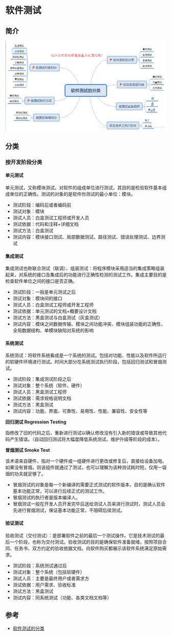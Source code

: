 # 软件测试

## 简介

![](../img/test.png)

## 分类

### 按开发阶段分类

#### 单元测试

单元测试，又称模块测试。对软件的组成单位进行测试，其目的是检验软件基本组成单位的正确性。测试的对象的是软件你测试的最小单位：模块。

+ 测试阶段：编码后或者编码前
+ 测试对象：模块
+ 测试人员：白盒测试工程师或开发人员
+ 测试依据：代码和注释+详细文档
+ 测试方法：白盒测试
+ 测试内容：模块接口测试、局部数据测试、路径测试、错误处理测试、边界测试

#### 集成测试

集成测试也称联合测试（联调）、组装测试：将程序模块采用适当的集成策略组装起来，对系统的接口及集成后的功能进行正确性检测的测试工作。集成主要目的是检查软件单位之间的接口是否正确。

+ 测试阶段：一般是单元测试之后
+ 测试对象：模块间的接口
+ 测试人员：白盒测试工程师或开发工程师
+ 测试依据：单元测试的文档+概要设计文档
+ 测试方法：黑盒测试与白盒测试（灰盒测试）
+ 测试内容：模块之间数据传输、模块之间功能冲突、模块组装功能的正确性、全局数据结构、单模块缺陷对系统的影响

#### 系统测试

系统测试：将软件系统看成是一个系统的测试。包括对功能、性能以及软件所运行的软硬件环境进行测试。时间大部分在系统测试执行阶段，包括回归测试和冒烟测试。

+ 测试阶段：集成测试阶段之后
+ 测试对象：整个系统（软件、硬件）
+ 测试人员：黑盒测试工程师
+ 测试依据：需求规格说明文档
+ 测试方法：黑盒测试
+ 测试内容：功能、界面、可靠性、易用性、性能、兼容性、安全性等

**回归测试 Regression Testing**

指修改了旧的代码之后，重新进行测试以确认修改没有引入新的错误或导致其他代码产生错误。（自动回归测试将大幅度降低系统测试、维护升级等阶段的成本）。

**冒烟测试 Smoke Test**

该术语来自硬件，指对一个硬件或一组硬件进行更改或修复后，直接给设备加电。如果没有冒烟，则该组件就通过了测试，也可以理解为该种测试耗时短，仅用一袋烟的功夫就足够了。

+ 冒烟测试的对象是每一个新编译的需要正式测试的软件版本，目的是确认软件基本功能正常，可以进行后续正式的测试工作。
+ 冒烟测试的执行者是版本编译人。
+ 冒烟测试一般在开发人员开发完毕后送给测试人员来进行测试时，测试人员会先进行冒烟测试，保证基本功能正常，不阻碍后续测试。

#### 验证测试

验收测试（交付测试）：是部署软件之前的最后一个测试操作。它是技术测试的最后一个阶段，也称为交付测试。验收测试的目的是确保软件准备就绪，按照项目合同、任务书、双方约定的验收依据文档，向软件购买都展示该软件系统满足原始需求。

+ 测试阶段：系统测试通过后
+ 测试对象：整个系统（包括软硬件）
+ 测试人员：主要是最终用户或者需求方
+ 测试依据：用户需求、验收标准
+ 测试方法：黑盒测试
+ 测试内容：同系统测试（功能、各类文档文档等）

## 参考

+ [软件测试的分类](https://blog.csdn.net/cherrydreamsover/article/details/81385643)